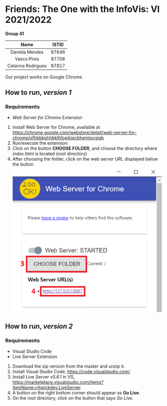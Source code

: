 # Friends: The One with the InfoVis: VI 2021/2022

**Group 41** 

| Name | ISTID |
| :-: | :-: |
|Daniela Mendes|87646|
|Vasco Pires|87708|
|Catarina Rodrigues|87817|


Our project works on Google Chrome.

## How to run, *version 1*
### Requirements
* *Web Server for Chrome* Extension
1. Install Web Server for Chrome, available at https://chrome.google.com/webstore/detail/web-server-for-chrome/ofhbbkphhbklhfoeikjpcbhemlocgigb
2. Run/execute the extension:
3. Click on the button **CHOOSE FOLDER**, and choose the directory where *index.html* is located (root directory)
4. After choosing the folder, click on the web server URL displayed below the button
![Chrome Extension](img/extension.png)

## How to run, *version 2*
### Requirements
* Visual Studio Code
* Live Server Extension
1. Download the zip version from the master and unzip it.
2. Install Visual Studio Code, https://code.visualstudio.com/.
3. Install Live Server *v5.6.1* in VS, https://marketplace.visualstudio.com/items?itemName=ritwickdey.LiveServer.
4. A button on the right bottom corner should appear as **Go Live**.
5. On the root directory, click on the button that says *Go Live*.

